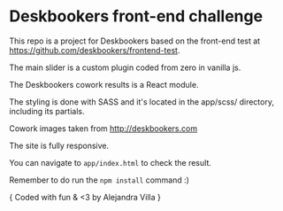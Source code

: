 # Deskbookers front-end challenge

This repo is a project for Deskbookers based on the front-end test at https://github.com/deskbookers/frontend-test.

The main slider is a custom plugin coded from zero in vanilla js.

The Deskbookers cowork results is a React module.

The styling is done with SASS and it's located in the app/scss/ directory, including its partials.

Cowork images taken from http://deskbookers.com

The site is fully responsive.

You can navigate to `app/index.html` to check the result.

Remember to do run the `npm install` command :) 

{ Coded with fun & <3 by Alejandra Villa }